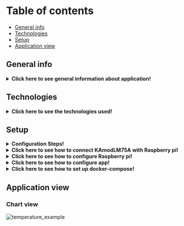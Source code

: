 # Table of contents
* [General info](#general-info)
* [Technologies](#technologies)
* [Setup](#setup)
* [Application view](#application-view)

## General info
<details>
    <summary><b>Click here to see general information about application!</b></summary>
        <br>
        This application based on flask allows user to connect to chosen raspberry pi via ssh.
        After connect user can see real time chart with temperature near by raspberry pi.
        Personally, I use this application to check the temperature in the server room.
</details>

## Technologies
<details>
    <summary><b>Click here to see the technologies used!</b></summary>
        <ul>
            <li>Python 3.8.5</li>
            <li>Flask 1.1.2</li>
            <li>Docker 20.10.5</li>
            <li>Docker-compose 1.29.0</li>
            <li>Raspberry Pi 4 model B</li>
            <li>KAmodLM75A</li>
        </ul>
</details>

## Setup
<details>
    <summary><b>Configuration Steps!</b></summary>
    <ol type="1">
        <li>Connect the KAmodLM75A module with the Raspberry pi.</li>
        <li>Configure Raspberry pi.</li>
        <li>Configure the application with "run_config.py".</li>
        <li>Run app using "run_app.py".</li> 
    </ol>
</details>
<details>
    <summary><b>Click here to see how to connect KAmodLM75A with Raspberry pi!</b></summary>

### Cables connection diagram
![Przechwytywanie](https://user-images.githubusercontent.com/57534862/116564470-4c99a380-a905-11eb-9a40-74e4b4be3e36.PNG)
    </details>
    <details>
    <summary><b>Click here to see how to configure Raspberry pi!</b></summary>
        <ol type="1">
            <li>Turn on SSH in your rassbery pi (use raspi-config)</li>
            <li>Set static ip address in your rassbery pi</li> 
        </ol>

### Setting static ip in Raspberry pi   
    sudo nano /etc/dhcpcd.conf
If your are in nano editor just add this lines below(use the correct addressing of course). 
![image](https://user-images.githubusercontent.com/57534862/116561729-deec7800-a902-11eb-8b8b-10d4daa47749.png)
    </details>
    <details>
    <summary><b>Click here to see how to configure app!</b></summary>

#### The app will guide you through the setup. Just run "run_config.py"</li>
   </details>
    <details>
    <summary><b>Click here to see how to set up docker-compose!</b></summary>

        docker-compose -f docker-compose.yml -f docker-compose-dev.yml up --build -d & docker-compose ps --filter "status=running"
   </details>



## Application view

### Chart view 
![temperature_example](https://user-images.githubusercontent.com/57534862/116559776-0e01ea00-a901-11eb-8608-c2d63d33bc48.png)

